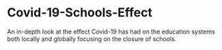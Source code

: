 # Covid-19-Schools-Effect
An in-depth look at the effect Covid-19 has had on the education systems both locally and globally focusing on the closure of schools. 
